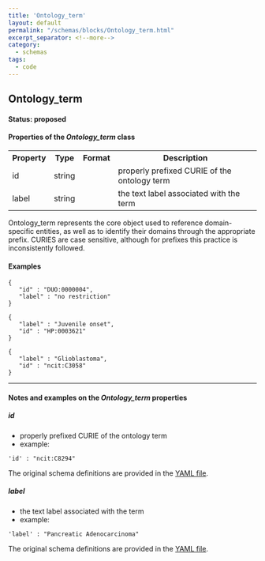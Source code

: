 ```yaml
---
title: 'Ontology_term'
layout: default
permalink: "/schemas/blocks/Ontology_term.html"
excerpt_separator: <!--more-->
category:
  - schemas
tags:
  - code
---
```

## Ontology_term

#### Status: __proposed__

<!--more-->

  
<h4>Properties of the <i>Ontology_term</i> class</h4>

<table>
  <tr>
    <th>Property</th>
    <th>Type</th>
    <th>Format</th>
    <th>Description</th>
  </tr>
  <tr>
    <td>id</td>
    <td>string</td>
    <td></td>
    <td>properly prefixed CURIE of the ontology term</td>
  </tr>
  <tr>
    <td>label</td>
    <td>string</td>
    <td></td>
    <td>the text label associated with the term</td>
  </tr>

</table>Ontology_term represents the core object used to reference domain-specific 
entities, as well as to identify their domains through the appropriate
prefix.
CURIES are case sensitive, although for prefixes this practice is 
inconsistently followed.



#### Examples

```
{
   "id" : "DUO:0000004",
   "label" : "no restriction"
}
```
```
{
   "label" : "Juvenile onset",
   "id" : "HP:0003621"
}
```
```
{
   "label" : "Glioblastoma",
   "id" : "ncit:C3058"
}
```
--------------------------------------------------------------------------------

<h4>Notes and examples on the <i>Ontology_term</i> properties</h4>

##### id

* properly prefixed CURIE of the ontology term
* example:

```
'id' : "ncit:C8294"
```
  
The original schema definitions are provided in the [YAML file]($yaml_src_web_link).
##### label

* the text label associated with the term
* example:

```
'label' : "Pancreatic Adenocarcinoma"
```
  
The original schema definitions are provided in the [YAML file]($yaml_src_web_link).
